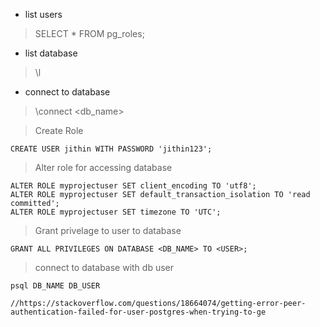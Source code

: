 * list users

> SELECT * FROM pg_roles;

* list database

> \l

* connect to database

> \connect <db_name>

> Create Role

```
CREATE USER jithin WITH PASSWORD 'jithin123';
```

> Alter role for accessing database

```
ALTER ROLE myprojectuser SET client_encoding TO 'utf8';
ALTER ROLE myprojectuser SET default_transaction_isolation TO 'read committed';
ALTER ROLE myprojectuser SET timezone TO 'UTC';
```

> Grant privelage to user to database

```
GRANT ALL PRIVILEGES ON DATABASE <DB_NAME> TO <USER>;
```

> connect to database with db user

```
psql DB_NAME DB_USER

//https://stackoverflow.com/questions/18664074/getting-error-peer-authentication-failed-for-user-postgres-when-trying-to-ge
```

